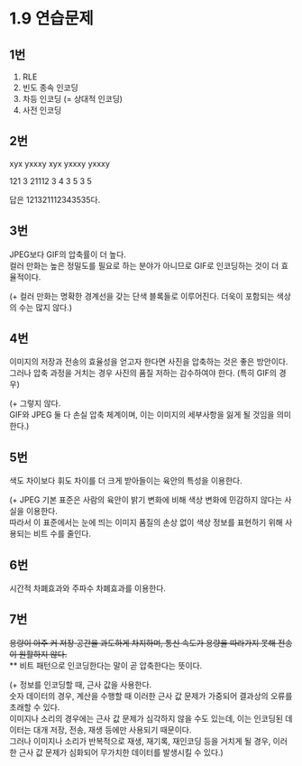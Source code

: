 # 1.9 연습문제

## 1번
1. RLE
2. 빈도 종속 인코딩
3. 차등 인코딩 (= 상대적 인코딩)
4. 사전 인코딩


## 2번
xyx yxxxy xyx yxxxy yxxxy

121 3 21112 3 4 3 5 3 5

답은 121321112343535다.


## 3번
JPEG보다 GIF의 압축률이 더 높다.  
컬러 만화는 높은 정밀도를 필요로 하는 분야가 아니므로 GIF로 인코딩하는 것이 더 효율적이다.

(+ 컬러 만화는 명확한 경계선을 갖는 단색 블록들로 이루어진다. 더욱이 포함되는 색상의 수는 많지 않다.)


## 4번
이미지의 저장과 전송의 효율성을 얻고자 한다면 사진을 압축하는 것은 좋은 방안이다.   
그러나 압축 과정을 거치는 경우 사진의 품질 저하는 감수하여야 한다. (특히 GIF의 경우)

(+ 그렇지 않다.  
GIF와 JPEG 둘 다 손실 압축 체계이며, 이는 이미지의 세부사항을 잃게 될 것임을 의미한다.)


## 5번
색도 차이보다 휘도 차이를 더 크게 받아들이는 육안의 특성을 이용한다.

(+ JPEG 기본 표준은 사람의 육안이 밝기 변화에 비해 색상 변화에 민감하지 않다는 사실을 이용한다.  
따라서 이 표준에서는 눈에 띄는 이미지 품질의 손상 없이 색상 정보를 표현하기 위해 사용되는 비트 수를 줄인다.


## 6번
시간적 차폐효과와 주파수 차폐효과를 이용한다.



## 7번
~~용량이 아주 커 저장 공간을 과도하게 차지하며, 통신 속도가 용량을 따라가지 못해 전송이 원활하지 않다.~~  
** 비트 패턴으로 인코딩한다는 말이 곧 압축한다는 뜻이다.

(+ 정보를 인코딩할 때, 근사 값을 사용한다.  
숫자 데이터의 경우, 계산을 수행할 때 이러한 근사 값 문제가 가중되어 결과상의 오류를 초래할 수 있다.  
이미지나 소리의 경우에는 근사 값 문제가 심각하지 않을 수도 있는데, 이는 인코딩된 데이터는 대개 저장, 전송, 재생 등에만 사용되기 때문이다.  
그러나 이미지나 소리가 반복적으로 재생, 재기록, 재인코딩 등을 거치게 될 경우, 이러한 근사 값 문제가 심화되어 무가치한 데이터를 발생시킬 수 있다.)
